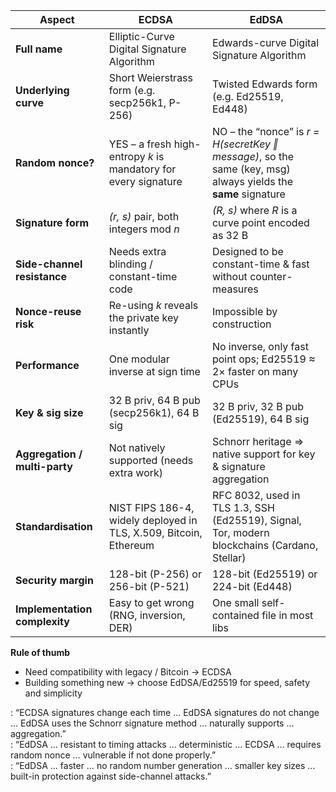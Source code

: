 | Aspect | ECDSA | EdDSA |
|---|---|---|
| **Full name** | Elliptic-Curve Digital Signature Algorithm | Edwards-curve Digital Signature Algorithm |
| **Underlying curve** | Short Weierstrass form (e.g. secp256k1, P-256) | Twisted Edwards form (e.g. Ed25519, Ed448) |
| **Random nonce?** | YES – a fresh high-entropy *k* is mandatory for every signature | NO – the “nonce” is *r = H(secretKey ‖ message)*, so the same (key, msg) always yields the **same** signature |
| **Signature form** | *(r, s)* pair, both integers mod *n* | *(R, s)* where *R* is a curve point encoded as 32 B |
| **Side-channel resistance** | Needs extra blinding / constant-time code | Designed to be constant-time & fast without counter-measures |
| **Nonce-reuse risk** | Re-using *k* reveals the private key instantly | Impossible by construction |
| **Performance** | One modular inverse at sign time | No inverse, only fast point ops; Ed25519 ≈ 2× faster on many CPUs |
| **Key & sig size** | 32 B priv, 64 B pub (secp256k1), 64 B sig | 32 B priv, 32 B pub (Ed25519), 64 B sig |
| **Aggregation / multi-party** | Not natively supported (needs extra work) | Schnorr heritage ⇒ native support for key & signature aggregation |
| **Standardisation** | NIST FIPS 186-4, widely deployed in TLS, X.509, Bitcoin, Ethereum | RFC 8032, used in TLS 1.3, SSH (Ed25519), Signal, Tor, modern blockchains (Cardano, Stellar) |
| **Security margin** | 128-bit (P-256) or 256-bit (P-521) | 128-bit (Ed25519) or 224-bit (Ed448) |
| **Implementation complexity** | Easy to get wrong (RNG, inversion, DER) | One small self-contained file in most libs |

**Rule of thumb**  
- Need compatibility with legacy / Bitcoin → ECDSA  
- Building something new → choose EdDSA/Ed25519 for speed, safety and simplicity

: “ECDSA signatures change each time … EdDSA signatures do not change … EdDSA uses the Schnorr signature method … naturally supports … aggregation.”  
: “EdDSA … resistant to timing attacks … deterministic … ECDSA … requires random nonce … vulnerable if not done properly.”  
: “EdDSA … faster … no random number generation … smaller key sizes … built-in protection against side-channel attacks.”